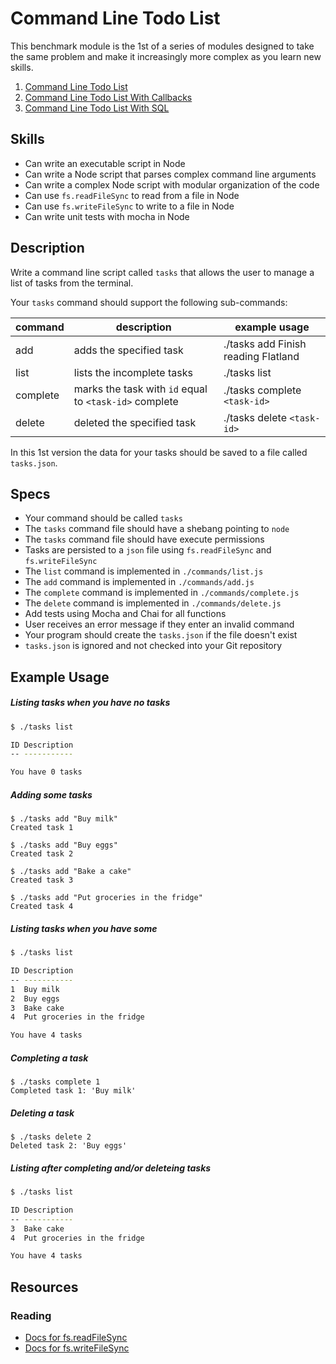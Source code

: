 # Command Line Todo List

This benchmark module is the 1st of a series of modules designed to take the
same problem and make it increasingly more complex as you learn new skills.

1. [Command Line Todo List](../../modules/Command-Line-Todo-List)
1. [Command Line Todo List With Callbacks](../../modules/Command-Line-Todo-List-With-Callbacks)
1. [Command Line Todo List With SQL](../../modules/Command-Line-Todo-List-with-SQL)

## Skills

- Can write an executable script in Node
- Can write a Node script that parses complex command line arguments
- Can write a complex Node script with modular organization of the code
- Can use `fs.readFileSync` to read from a file in Node
- Can use `fs.writeFileSync` to write to a file in Node
- Can write unit tests with mocha in Node

## Description

Write a command line script called `tasks` that allows the user to manage a list
of tasks from the terminal.

Your `tasks` command should support the following sub-commands:

| command  | description                                            | example usage                       |
|----------|--------------------------------------------------------|-------------------------------------|
| add      | adds the specified task                                | ./tasks add Finish reading Flatland |
| list     | lists the incomplete tasks                             | ./tasks list                        |
| complete | marks the task with `id` equal to `<task-id>` complete | ./tasks complete `<task-id>`        |
| delete   | deleted the specified task                             | ./tasks delete `<task-id>`          |


In this 1st version the data for your tasks should be saved to a file called
`tasks.json`.


## Specs

- Your command should be called `tasks`
- The `tasks` command file should have a shebang pointing to `node`
- The `tasks` command file should have execute permissions
- Tasks are persisted to a `json` file using `fs.readFileSync` and `fs.writeFileSync`
- The `list` command is implemented in `./commands/list.js`
- The `add` command is implemented in `./commands/add.js`
- The `complete` command is implemented in `./commands/complete.js`
- The `delete` command is implemented in `./commands/delete.js`
- Add tests using Mocha and Chai for all functions
- User receives an error message if they enter an invalid command
- Your program should create the `tasks.json` if the file doesn't exist
- `tasks.json` is ignored and not checked into your Git repository

## Example Usage



##### Listing tasks when you have no tasks

```bash
$ ./tasks list

ID Description
-- -----------

You have 0 tasks
```

##### Adding some tasks

```
$ ./tasks add "Buy milk"
Created task 1
```

```
$ ./tasks add "Buy eggs"
Created task 2
```

```
$ ./tasks add "Bake a cake"
Created task 3
```

```
$ ./tasks add "Put groceries in the fridge"
Created task 4
```

##### Listing tasks when you have some

```bash
$ ./tasks list

ID Description
-- -----------
1  Buy milk
2  Buy eggs
3  Bake cake
4  Put groceries in the fridge

You have 4 tasks
```

##### Completing a task

```
$ ./tasks complete 1
Completed task 1: 'Buy milk'
```

##### Deleting a task

```
$ ./tasks delete 2
Deleted task 2: 'Buy eggs'
```

##### Listing after completing and/or deleteing tasks

```bash
$ ./tasks list

ID Description
-- -----------
3  Bake cake
4  Put groceries in the fridge

You have 4 tasks
```


## Resources

### Reading

- [Docs for fs.readFileSync](https://nodejs.org/api/fs.html#fs_fs_readfilesync_path_options)
- [Docs for fs.writeFileSync](https://nodejs.org/api/fs.html#fs_fs_writefilesync_file_data_options)
